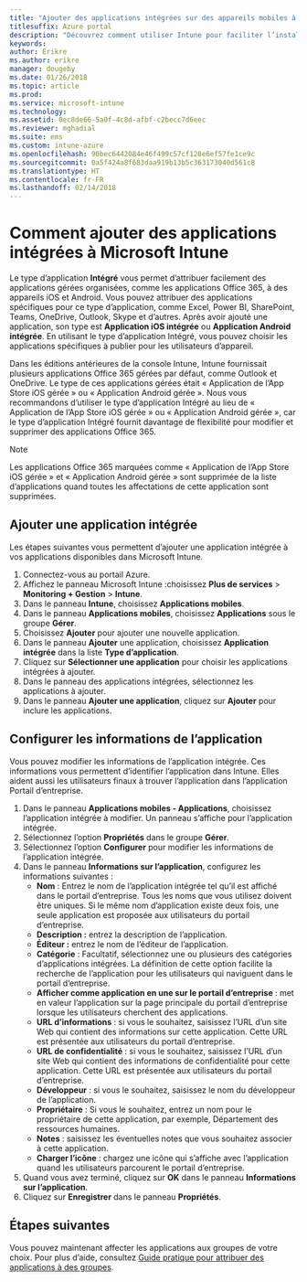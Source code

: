 ```yaml
---
title: "Ajouter des applications intégrées sur des appareils mobiles à l’aide d’Intune"
titlesuffix: Azure portal
description: "Découvrez comment utiliser Intune pour faciliter l’installation d’applications intégrées sur des appareils mobiles."
keywords: 
author: Erikre
ms.author: erikre
manager: dougeby
ms.date: 01/26/2018
ms.topic: article
ms.prod: 
ms.service: microsoft-intune
ms.technology: 
ms.assetid: 0ec8de66-5a0f-4c8d-afbf-c2becc7d6eec
ms.reviewer: mghadial
ms.suite: ems
ms.custom: intune-azure
ms.openlocfilehash: 90bec6442084e46f499c57cf128e6ef57fe1ce9c
ms.sourcegitcommit: 0a5f424a8f683daa919b13b5c363173040d561c8
ms.translationtype: HT
ms.contentlocale: fr-FR
ms.lasthandoff: 02/14/2018
---
```

# <a name="how-to-add-built-in-apps-to-microsoft-intune"></a>Comment ajouter des applications intégrées à Microsoft Intune

Le type d’application **Intégré** vous permet d’attribuer facilement des applications gérées organisées, comme les applications Office 365, à des appareils iOS et Android. Vous pouvez attribuer des applications spécifiques pour ce type d’application, comme Excel, Power BI, SharePoint, Teams, OneDrive, Outlook, Skype et d’autres. Après avoir ajouté une application, son type est **Application iOS intégrée** ou **Application Android intégrée**. En utilisant le type d’application Intégré, vous pouvez choisir les applications spécifiques à publier pour les utilisateurs d’appareil.

 Dans les éditions antérieures de la console Intune, Intune fournissait plusieurs applications Office 365 gérées par défaut, comme Outlook et OneDrive. Le type de ces applications gérées était « Application de l’App Store iOS gérée » ou « Application Android gérée ». Nous vous recommandons d’utiliser le type d’application Intégré au lieu de « Application de l’App Store iOS gérée » ou « Application Android gérée », car le type d’application Intégré fournit davantage de flexibilité pour modifier et supprimer des applications Office 365.

>[!NOTE]
>Les applications Office 365 marquées comme « Application de l’App Store iOS gérée » et « Application Android gérée » sont supprimée de la liste d’applications quand toutes les affectations de cette application sont supprimées.

## <a name="add-built-in-app"></a>Ajouter une application intégrée

Les étapes suivantes vous permettent d’ajouter une application intégrée à vos applications disponibles dans Microsoft Intune.
1.  Connectez-vous au portail Azure.
2.  Affichez le panneau Microsoft Intune :choisissez **Plus de services** > **Monitoring + Gestion** > **Intune**.
3.  Dans le panneau **Intune**, choisissez **Applications mobiles**.
4.  Dans le panneau **Applications mobiles**, choisissez **Applications** sous le groupe **Gérer**.
5.  Choisissez **Ajouter** pour ajouter une nouvelle application.
6.  Dans le panneau **Ajouter** une application, choisissez **Application intégrée** dans la liste **Type d’application**.
7.  Cliquez sur **Sélectionner une application** pour choisir les applications intégrées à ajouter.
8.  Dans le panneau des applications intégrées, sélectionnez les applications à ajouter.
9.  Dans le panneau **Ajouter une application**, cliquez sur **Ajouter** pour inclure les applications.


## <a name="configure-app-information"></a>Configurer les informations de l’application

Vous pouvez modifier les informations de l’application intégrée. Ces informations vous permettent d’identifier l’application dans Intune. Elles aident aussi les utilisateurs finaux à trouver l’application dans l’application Portail d’entreprise.
1.  Dans le panneau **Applications mobiles - Applications**, choisissez l’application intégrée à modifier. Un panneau s’affiche pour l’application intégrée.
2.  Sélectionnez l’option **Propriétés** dans le groupe **Gérer**.
3.  Sélectionnez l’option **Configurer** pour modifier les informations de l’application intégrée.
4.  Dans le panneau **Informations sur l’application**, configurez les informations suivantes :
    -   **Nom** : Entrez le nom de l’application intégrée tel qu’il est affiché dans le portail d’entreprise. Tous les noms que vous utilisez doivent être uniques. Si le même nom d’application existe deux fois, une seule application est proposée aux utilisateurs du portail d’entreprise.
    -   **Description :** entrez la description de l’application. 
    -   **Éditeur :** entrez le nom de l’éditeur de l’application.
    -   **Catégorie** : Facultatif, sélectionnez une ou plusieurs des catégories d’applications intégrées. La définition de cette option facilite la recherche de l’application pour les utilisateurs qui naviguent dans le portail d’entreprise.
    -   **Afficher comme application en une sur le portail d’entreprise** : met en valeur l’application sur la page principale du portail d’entreprise lorsque les utilisateurs cherchent des applications.
    -   **URL d’informations** : si vous le souhaitez, saisissez l’URL d’un site Web qui contient des informations sur cette application. Cette URL est présentée aux utilisateurs du portail d’entreprise.
    -   **URL de confidentialité** : si vous le souhaitez, saisissez l’URL d’un site Web qui contient des informations de confidentialité pour cette application. Cette URL est présentée aux utilisateurs du portail d’entreprise.
    -   **Développeur** : si vous le souhaitez, saisissez le nom du développeur de l’application.
    -   **Propriétaire** : Si vous le souhaitez, entrez un nom pour le propriétaire de cette application, par exemple, Département des ressources humaines.
    -   **Notes** : saisissez les éventuelles notes que vous souhaitez associer à cette application.
    -   **Charger l’icône** : chargez une icône qui s’affiche avec l’application quand les utilisateurs parcourent le portail d’entreprise.
3.  Quand vous avez terminé, cliquez sur **OK** dans le panneau **Informations sur l’application**.
4.  Cliquez sur **Enregistrer** dans le panneau **Propriétés**.

## <a name="next-steps"></a>Étapes suivantes

Vous pouvez maintenant affecter les applications aux groupes de votre choix. Pour plus d’aide, consultez [Guide pratique pour attribuer des applications à des groupes](apps-deploy.md).
